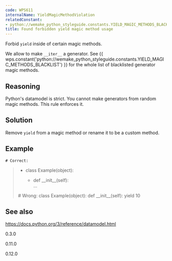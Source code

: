 ```yaml
---
code: WPS611
internalName: YieldMagicMethodViolation
relatedConstant:
- python://wemake_python_styleguide.constants.YIELD_MAGIC_METHODS_BLACKLIST
title: Found forbidden yield magic method usage
---
```


Forbid `yield` inside of certain magic methods.

We allow to make `__iter__` a generator. See
{{ wps.constant('python://wemake_python_styleguide.constants.YIELD_MAGIC_METHODS_BLACKLIST') }}
for the whole list of blacklisted generator magic methods.

## Reasoning
Python's datamodel is strict. You cannot make generators from random
magic methods. This rule enforces it.

## Solution
Remove `yield` from a magic method or rename it to be a custom
method.

## Example

    # Correct:

>   - class Example(object):
>     
>       - def \_\_init\_\_(self):  
>         ...
> 
> \# Wrong: class Example(object): def \_\_init\_\_(self): yield 10

## See also
<https://docs.python.org/3/reference/datamodel.html>

<div class="versionadded">

0.3.0

</div>

<div class="versionchanged">

0.11.0

</div>

<div class="versionchanged">

0.12.0

</div>